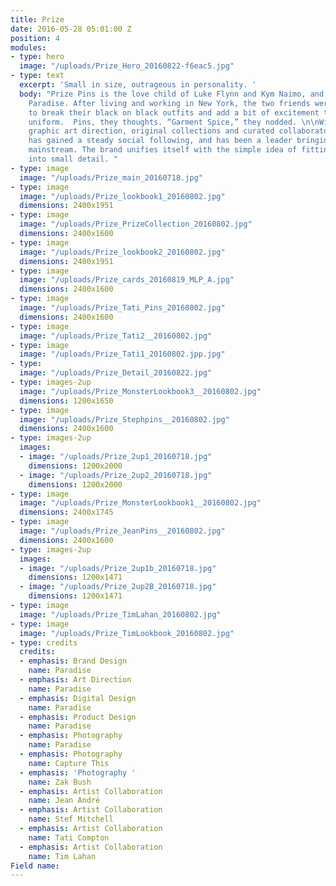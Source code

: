 ```yaml
---
title: Prize
date: 2016-05-28 05:01:00 Z
position: 4
modules:
- type: hero
  image: "/uploads/Prize_Hero_20160822-f6eac5.jpg"
- type: text
  excerpt: 'Small in size, outrageous in personality. '
  body: "Prize Pins is the love child of Luke Flynn and Kym Naimo, and a Product of
    Paradise. After living and working in New York, the two friends were inspired
    to break their black on black outfits and add a bit of excitement to their daily
    uniform.  Pins, they thoughts. “Garment Spice,” they nodded. \n\nWith a bold brand,
    graphic art direction, original collections and curated collaborators, Prize Pins
    has gained a steady social following, and has been a leader bringing pins to the
    mainstream. The brand unifies itself with the simple idea of fitting big personality
    into small detail. "
- type: image
  image: "/uploads/Prize_main_20160718.jpg"
- type: image
  image: "/uploads/Prize_lookbook1_20160802.jpg"
  dimensions: 2400x1951
- type: image
  image: "/uploads/Prize_PrizeCollection_20160802.jpg"
  dimensions: 2400x1600
- type: image
  image: "/uploads/Prize_lookbook2_20160802.jpg"
  dimensions: 2400x1951
- type: image
  image: "/uploads/Prize_cards_20160819_MLP_A.jpg"
  dimensions: 2400x1600
- type: image
  image: "/uploads/Prize_Tati_Pins_20160802.jpg"
  dimensions: 2400x1600
- type: image
  image: "/uploads/Prize_Tati2__20160802.jpg"
- type: image
  image: "/uploads/Prize_Tati1_20160802.jpp.jpg"
- type: 
  image: "/uploads/Prize_Detail_20160822.jpg"
- type: images-2up
  image: "/uploads/Prize_MonsterLookbook3__20160802.jpg"
  dimensions: 1200x1650
- type: image
  image: "/uploads/Prize_Stephpins__20160802.jpg"
  dimensions: 2400x1600
- type: images-2up
  images:
  - image: "/uploads/Prize_2up1_20160718.jpg"
    dimensions: 1200x2000
  - image: "/uploads/Prize_2up2_20160718.jpg"
    dimensions: 1200x2000
- type: image
  image: "/uploads/Prize_MonsterLookbook1__20160802.jpg"
  dimensions: 2400x1745
- type: image
  image: "/uploads/Prize_JeanPins__20160802.jpg"
  dimensions: 2400x1600
- type: images-2up
  images:
  - image: "/uploads/Prize_2up1b_20160718.jpg"
    dimensions: 1200x1471
  - image: "/uploads/Prize_2up2B_20160718.jpg"
    dimensions: 1200x1471
- type: image
  image: "/uploads/Prize_TimLahan_20160802.jpg"
- type: image
  image: "/uploads/Prize_TimLookbook_20160802.jpg"
- type: credits
  credits:
  - emphasis: Brand Design
    name: Paradise
  - emphasis: Art Direction
    name: Paradise
  - emphasis: Digital Design
    name: Paradise
  - emphasis: Product Design
    name: Paradise
  - emphasis: Photography
    name: Paradise
  - emphasis: Photography
    name: Capture This
  - emphasis: 'Photography '
    name: Zak Bush
  - emphasis: Artist Collaboration
    name: Jean André
  - emphasis: Artist Collaboration
    name: Stef Mitchell
  - emphasis: Artist Collaboration
    name: Tati Compton
  - emphasis: Artist Collaboration
    name: Tim Lahan
Field name: 
---
```


